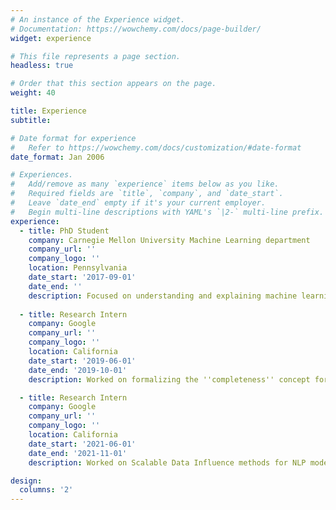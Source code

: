 ```yaml
---
# An instance of the Experience widget.
# Documentation: https://wowchemy.com/docs/page-builder/
widget: experience

# This file represents a page section.
headless: true

# Order that this section appears on the page.
weight: 40

title: Experience
subtitle:

# Date format for experience
#   Refer to https://wowchemy.com/docs/customization/#date-format
date_format: Jan 2006

# Experiences.
#   Add/remove as many `experience` items below as you like.
#   Required fields are `title`, `company`, and `date_start`.
#   Leave `date_end` empty if it's your current employer.
#   Begin multi-line descriptions with YAML's `|2-` multi-line prefix.
experience:
  - title: PhD Student
    company: Carnegie Mellon University Machine Learning department
    company_url: ''
    company_logo: ''
    location: Pennsylvania
    date_start: '2017-09-01'
    date_end: ''
    description: Focused on understanding and explaining machine learning methods working with professor Pradeep Ravikumar.
        
  - title: Research Intern
    company: Google 
    company_url: ''
    company_logo: ''
    location: California
    date_start: '2019-06-01'
    date_end: '2019-10-01'
    description: Worked on formalizing the ''completeness'' concept for Concept-Based explanations with Been Kim, Sercan Arik, Chun-Liang Li, and Thomas Pfister. Paper published in NeurIPS 2020.

  - title: Research Intern
    company: Google 
    company_url: ''
    company_logo: ''
    location: California
    date_start: '2021-06-01'
    date_end: '2021-11-01'
    description: Worked on Scalable Data Influence methods for NLP models with Ankur Taly, Frederick Liu, and Mukund Sundararajan. Paper submitted.

design:
  columns: '2'
---
```

